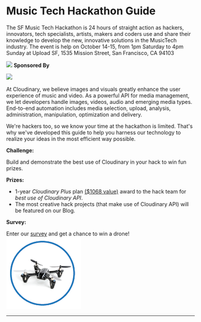 # Music Tech Hackathon Guide

The SF Music Tech Hackathon is 24 hours of straight action as hackers, innovators, tech specialists, artists, makers and coders use and share their knowledge to develop the new, innovative solutions in the MusicTech industry.
 The event is help on October 14-15, from 1pm Saturday to 4pm Sunday at Upload SF, 1535 Mission Street, San Francisco, CA 94103
  
![](http://www.sfmusictech.com/wp-content/uploads/2017/08/hackathon_pageheader-1.png)
**Sponsored By**

![](https://res.cloudinary.com/cloudinary/image/upload/c_scale,w_300/v1/logo/for_white_bg/cloudinary_logo_for_white_bg.png) 

At Cloudinary, we believe images and visuals greatly enhance the user experience of music and video. As a powerful API for media management, we let developers handle images, videos, audio and emerging media types. End-to-end automation includes media selection, upload, analysis, administration, manipulation, optimization and delivery. 

We're hackers too, so we know your time at the hackathon is limited. That's why we've developed this guide to help you harness our technology to realize your ideas in the most efficient way possible.

**Challenge:**

Build and demonstrate the best use of Cloudinary in your hack to win fun prizes.

**Prizes:**

* 1-year _Cloudinary Plus_ plan [\($1068 value\)](https://cloudinary.com/pricing) award to the hack team for _best use of Cloudinary API_.
* The most creative hack projects (that make use of Cloudinary API) will be featured on our Blog.


**Survey:**

Enter our [survey](//hacker-survey.md) and get a chance to win a drone!  
![](/assets/drone.png)
<hr>